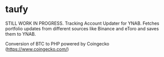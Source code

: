 # taufy
STILL WORK IN PROGRESS. Tracking Account Updater for YNAB. Fetches portfolio updates from different sources like Binance and eToro and saves them to YNAB.

Conversion of BTC to PHP powered by Coingecko (https://www.coingecko.com/)